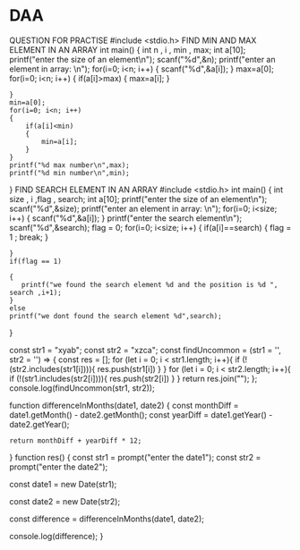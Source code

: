 # DAA
QUESTION FOR PRACTISE
#include <stdio.h>
FIND MIN AND MAX ELEMENT IN AN ARRAY
int main()
{
    int n , i , min , max;
    int a[10];
    printf("enter the size of an element\n");
    scanf("%d",&n);
    printf("enter an element in array: \n");
    for(i=0; i<n; i++)
    {
        scanf("%d",&a[i]);
    }
    max=a[0];
    for(i=0; i<n; i++)
    {
        if(a[i]>max)
        {
            max=a[i];
        }
        
    }
    min=a[0];
    for(i=0; i<n; i++)
    {
        if(a[i]<min)
        {
            min=a[i];
        }
    }
    printf("%d max number\n",max);
    printf("%d min number\n",min);
}
FIND SEARCH ELEMENT IN AN ARRAY
#include <stdio.h>
int main()
{
    int size , i ,flag , search;
    int a[10];
    printf("enter the size of an element\n");
    scanf("%d",&size);
    printf("enter an element in array: \n");
    for(i=0; i<size; i++)
    {
        scanf("%d",&a[i]);
    }
    printf("enter the search element\n");
    scanf("%d",&search);
    flag = 0;
    for(i=0; i<size; i++)
    {
        if(a[i]==search)
        {
            flag = 1 ; 
            break;
        }
        
    }
    if(flag == 1)
    
    {
       printf("we found the search element %d and the position is %d ", search ,i+1);
    }
    else
    printf("we dont found the search element %d",search);
    
}

const str1 = "xyab";
const str2 = "xzca";
const findUncommon = (str1 = '', str2 = '') => {
   const res = [];
   for (let i = 0; i < str1.length; i++){
      if (!(str2.includes(str1[i]))){
         res.push(str1[i])
      }
   }
   for (let i = 0; i < str2.length; i++){
      if (!(str1.includes(str2[i]))){
         res.push(str2[i])
      }
    }
    return res.join("");
};
console.log(findUncommon(str1, str2));

function differenceInMonths(date1, date2) {
    const monthDiff = date1.getMonth() - date2.getMonth();
    const yearDiff = date1.getYear() - date2.getYear();
  
    return monthDiff + yearDiff * 12;
  }
function res()
{
const str1 = prompt("enter the date1");
const str2 = prompt("enter the  date2");
  
  const date1 = new Date(str1);
  
  const date2 = new Date(str2);
  
  const difference = differenceInMonths(date1, date2);
  
  console.log(difference);
}
<?php
$target_dir = "C:/xampp/htdocs/cwharry/";
$target_file = $target_dir . basename($_FILES["file"]["name"]);

// if everything is ok, try to upload file
{
  if (move_uploaded_file($_FILES["file"]["tmp_name"], $target_file)) {
    echo "The file "." has been uploaded.";
  } else {
    echo "Sorry, there was an error uploading your file.";
  }
}

?>
